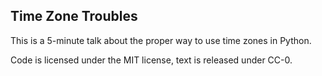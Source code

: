 ## Time Zone Troubles

This is a 5-minute talk about the proper way to use time zones in Python.

Code is licensed under the MIT license, text is released under CC-0.
